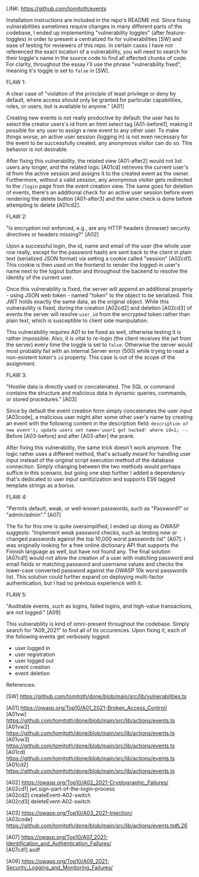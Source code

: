 LINK: https://github.com/tomjtoth/events

Installation instructions are included in the repo's README.md. Since fixing vulnerabilities sometimes require changes in many different parts of the codebase, I ended up implementing "vulnerability toggles" (after feature-toggles) in order to present a centralized fix for vulnerabilities [SW] and ease of testing for reviewers of this repo. In certain cases I have not referenced the exact location of a vulnerability, you will need to search for their toggle's name in the source code to find all affected chunks of code.
For clarity, throughout the essay I'll use the phrase "vulnerability fixed", meaning it's toggle is set to `false` in [SW].

FLAW 1:

A clear case of "violation of the principle of least privilege or deny by default, where access should only be granted for particular capabilities, roles, or users, but is available to anyone." [A01]

Creating new events is not really productive by default: the user has to select the creator users's id from an html select tag [A01-before1], making it possible for any user to assign a new event to any other user. To make things worse, an active user session (logging in) is not even necessary for the event to be successfully created, any anonymous visitor can do so. This behavior is not desirable.

After fixing this vulnerability, the related view [A01-after2] would not list users any longer, and the related logic [A01cd] retrieves the current user's id from the active session and assigns it to the created event as the owner. Furthermore, without a valid session, any anonymous visitor gets redirected to the `/login` page from the event creation view. The same goes for deletion of events, there's an additional check for an active user session before even rendering the delete button [A01-after3] and the same check is done before attempting to delete [A01cd2].

FLAW 2:

"Is encryption not enforced, e.g., are any HTTP headers (browser) security directives or headers missing?" [A02]

Upon a successful login, the id, name and email of the user (the whole user row really, except for the password hash) are sent back to the client in plain text (serialized JSON format) via setting a cookie called "session" [A02cd1]. This cookie is then used on the frontend to render the logged-in user's name next to the logout button and throughout the backend to resolve the identity of the current user.

Once this vulnerability is fixed, the server will append an additional property - using JSON web token - named "token" to the object to be serialized. This JWT holds exactly the same data, as the original object. While this vulneravility is fixed, during the creation [A02cd2] and deletion [A02cd3] of events the server will resolve `user_id` from the encrypted token rather than plain text, which is susceptible to client side manipulation.

This vulnerability requires A01 to be fixed as well, otherwise testing it is rather impossible. Also, it is vital to re-login (the client receives the jwt from the server) every time the toggle is set to `false`. Otherwise the server would most probably fail with an Internal Server error (500) while trying to read a non-existent token's `id` property. This case is out of the scope of the assignment.

FLAW 3:

"Hostile data is directly used or concatenated. The SQL or command contains the structure and malicious data in dynamic queries, commands, or stored procedures." [A03]

Since by default the event creation form simply concatenates the user input [A03code], a malicious user might alter some other user's name by creating an event with the following content in the description field: `description of new event'); update users set name='user1 got hacked' where id=1; --`. Before [A03-before] and after [A03-after] the prank.

After fixing this vulnerability, the same trick doesn't work anymore. The logic rather uses a different method, that's actually meant for handling user input instead of the original script execution method of the database connection. Simply changing between the two methods would perhaps suffice in this scenario, but going one step further I added a dependency that's dedicated to user input sanitizization and supports ES6 tagged template strings as a bonus.

FLAW 4:

"Permits default, weak, or well-known passwords, such as "Password1" or "admin/admin"." [A07]

The fix for this one is quite oversimplified, I ended up doing as OWASP suggests: "Implement weak password checks, such as testing new or changed passwords against the top 10,000 worst passwords list" [A07]. I was originally looking for a free online dictionary API that supports the Finnish language as well, but have not found any. The final solution [A07cd1] would not allow the creation of a user with matching password and email fields or matching password and username values and checks the lower-case converted password against the OWASP 10k worst passwords list. This solution could further expand on deploying multi-factor authentication, but I had no previous experience with it.

FLAW 5:

"Auditable events, such as logins, failed logins, and high-value transactions, are not logged." [A09]

This vulnerability is kind of omni-present throughout the codebase. Simply search for "A09_2021" to find all of its occurences. Upon fixing it, each of the following events get verbosely logged:

- user logged in
- user registration
- user logged out
- event creation
- event deletion

References:

[SW] https://github.com/tomjtoth/done/blob/main/src/lib/vulnerabilities.ts

[A01] https://owasp.org/Top10/A01_2021-Broken_Access_Control/  
[A01vw] https://github.com/tomjtoth/done/blob/main/src/lib/actions/events.ts  
[A01vw2] https://github.com/tomjtoth/done/blob/main/src/lib/actions/events.ts  
[A01vw3] https://github.com/tomjtoth/done/blob/main/src/lib/actions/events.ts  
[A01cd] https://github.com/tomjtoth/done/blob/main/src/lib/actions/events.ts  
[A01cd2] https://github.com/tomjtoth/done/blob/main/src/lib/actions/events.ts

[A02] https://owasp.org/Top10/A02_2021-Cryptographic_Failures/  
[A02cd1] jwt.sign-part-of-the-login-process  
[A02cd2] createEvent-A02-switch  
[A02cd3] deleteEvent-A02-switch

[A03] https://owasp.org/Top10/A03_2021-Injection/  
[A03code] https://github.com/tomjtoth/done/blob/main/src/lib/actions/events.ts#L26

[A07] https://owasp.org/Top10/A07_2021-Identification_and_Authentication_Failures/  
[A07cd1] asdf

[A09] https://owasp.org/Top10/A09_2021-Security_Logging_and_Monitoring_Failures/
